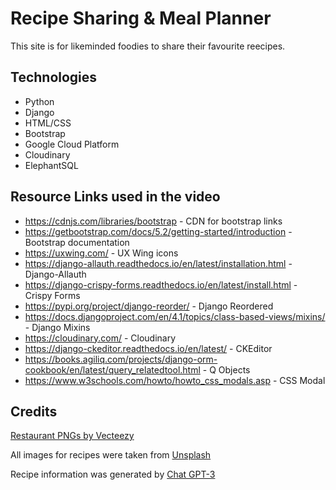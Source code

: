 # Recipe Sharing & Meal Planner

This site is for likeminded foodies to share their favourite reecipes.

## Technologies

* Python
* Django
* HTML/CSS
* Bootstrap
* Google Cloud Platform
* Cloudinary
* ElephantSQL

## Resource Links used in the video

* https://cdnjs.com/libraries/bootstrap - CDN for bootstrap links
* https://getbootstrap.com/docs/5.2/getting-started/introduction - Bootstrap documentation
* https://uxwing.com/ - UX Wing icons
* https://django-allauth.readthedocs.io/en/latest/installation.html - Django-Allauth
* https://django-crispy-forms.readthedocs.io/en/latest/install.html - Crispy Forms
* https://pypi.org/project/django-reorder/ - Django Reordered
* https://docs.djangoproject.com/en/4.1/topics/class-based-views/mixins/ - Django Mixins
* https://cloudinary.com/ - Cloudinary
* https://django-ckeditor.readthedocs.io/en/latest/ - CKEditor
* https://books.agiliq.com/projects/django-orm-cookbook/en/latest/query_relatedtool.html - Q Objects
* https://www.w3schools.com/howto/howto_css_modals.asp - CSS Modal

## Credits

<a href="https://www.vecteezy.com/free-png/restaurant">Restaurant PNGs by Vecteezy</a>

All images for recipes were taken from [Unsplash](https://unsplash.com/license)

Recipe information was generated by [Chat GPT-3](https://chat.openai.com/chat)